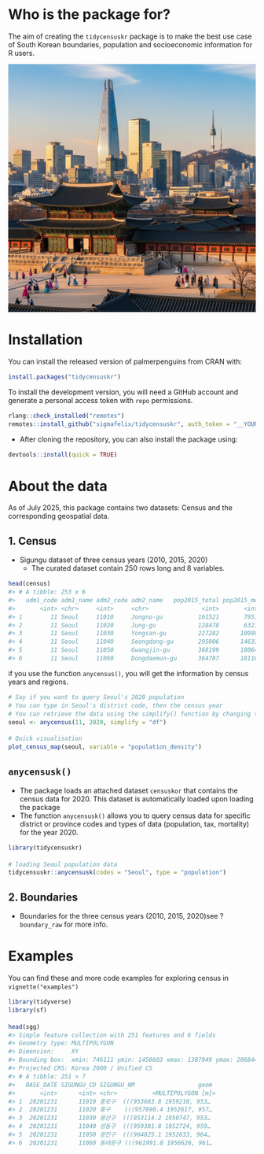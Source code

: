 # Who is the package for?
The aim of creating the `tidycensuskr` package is to make the best use case of South Korean boundaries, population and socioeconomic information for R users.

<a href='https://sigmafelix.github.io/tidycensuskr/'><img src='man/figures/seoul_ai.jpeg' align="center"  /></a>



# Installation
You can install the released version of palmerpenguins from CRAN with:

```r
install.packages("tidycensuskr")
```

To install the development version, you will need a GitHub account and generate a personal access token with `repo` permissions.


```r
rlang::check_installed("remotes")
remotes::install_github("sigmafelix/tidycensuskr", auth_token = "__YOUR_GITHUB_TOKEN__")
```

- After cloning the repository, you can also install the package using:

```r
devtools::install(quick = TRUE)
```



# About the data

As of July 2025, this package contains two datasets: Census and the corresponding geospatial data.


## 1. Census
* Sigungu dataset of three census years (2010, 2015, 2020)
    - The curated dataset contain 250 rows long and 8 variables. 



```r
head(census)
#> # A tibble: 253 x 6
#>   adm1_code adm1_name adm2_code adm2_name   pop2015_total pop2015_men pop2015_women pop2020_total pop2020_men pop2020_women
#>       <int> <chr>     <int>     <chr>               <int>       <int>         <int>         <int>       <int>         <int>
#> 1        11 Seoul     11010     Jongno-gu          161521       79510         82011        151291       73062         78229
#> 2        11 Seoul     11020     Jung-gu            128478       63218         65260        128744       62147         66597
#> 3        11 Seoul     11030     Yongsan-gu         227282      109980        117302        225882      109162        116720
#> 4        11 Seoul     11040     Seongdong-gu       295006      146332        148674        291918      142128        149790
#> 5        11 Seoul     11050     Gwangjin-gu        368199      180647        187552        353967      169925        184042
#> 6        11 Seoul     11060     Dongdaemun-gu      364787      181189        183598        351057      171484        179573
```

if you use the function `anycensus()`, you will get the information by census years and regions.

```r
# Say if you want to query Seoul's 2020 population
# You can type in Seoul's district code, then the census year
# You can retrieve the data using the simplify() function by changing the options to either a data frame or a list.
seoul <- anycensus(11, 2020, simplify = "df")

# Quick visualisation
plot_census_map(seoul, variable = "population_density")
```

## `anycensusk()`
- The package loads an attached dataset `censuskor` that contains the census data for 2020. This dataset is automatically loaded upon loading the package
- The function `anycensusk()` allows you to query census data for specific district or province codes and types of data (population, tax, mortality) for the year 2020.


```r
library(tidycensuskr)

# loading Seoul population data
tidycensuskr::anycensusk(codes = "Seoul", type = "population")
```



## 2. Boundaries

* Boundaries for the three census years (2010, 2015, 2020)see ?`boundary_raw` for more info.
    


# Examples

You can find these and more code examples for exploring census in `vignette("examples")`


```r
library(tidyverse)
library(sf)

head(sgg)
#> Simple feature collection with 251 features and 6 fields
#> Geometry type: MULTIPOLYGON
#> Dimension:     XY
#> Bounding box:  xmin: 746111 ymin: 1458603 xmax: 1387949 ymax: 2068444
#> Projected CRS: Korea 2000 / Unified CS
#> # A tibble: 251 × 7
#>   BASE_DATE SIGUNGU_CD SIGUNGU_NM                  geom             adm1_code adm1_name adm2_name
#>       <int>      <int> <chr>          <MULTIPOLYGON [m]>               <int> <chr>     <chr>    
#> 1  20201231      11010 종로구  (((953683.8 1959210, 953…                  11 Seoul     Jongno-gu
#> 2  20201231      11020 중구    (((957890.4 1952617, 957…                  11 Seoul     Jung-gu  
#> 3  20201231      11030 용산구  (((953114.2 1950747, 953…                  11 Seoul     Yongsan-gu
#> 4  20201231      11040 성동구  (((959381.8 1952724, 959…                  11 Seoul     Seongdong-gu
#> 5  20201231      11050 광진구  (((964825.1 1952633, 964…                  11 Seoul     Gwangjin-gu
#> 6  20201231      11060 동대문구 (((961991.8 1956626, 961…                  11 Seoul     Dongdaemun-gu

```
